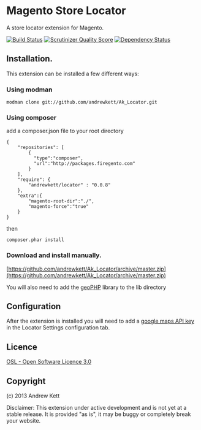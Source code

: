 # Magento Store Locator
A store locator extension for Magento.

[![Build Status](https://travis-ci.org/andrewkett/Ak_Locator.png?branch=master)](https://travis-ci.org/andrewkett/Ak_Locator) [![Scrutinizer Quality Score](https://scrutinizer-ci.com/g/andrewkett/Ak_Locator/badges/quality-score.png?s=ed69380af3f8cae9103d253d27e7c193fbe02914)](https://scrutinizer-ci.com/g/andrewkett/Ak_Locator/) [![Dependency Status](https://www.versioneye.com/user/projects/5309b07fec1375bb1b000013/badge.png)](https://www.versioneye.com/user/projects/5309b07fec1375bb1b000013)

## Installation. 
This extension can be installed a few different ways:

### Using modman
        
    modman clone git://github.com/andrewkett/Ak_Locator.git

### Using composer 
    
add a composer.json file to your root directory

    {
        "repositories": [
            {
              "type":"composer",
              "url":"http://packages.firegento.com"
            }
        ],
        "require": {
            "andrewkett/locator" : "0.0.8"
        },
        "extra":{
            "magento-root-dir":"./",
            "magento-force":"true"
        }
    }

then 

    composer.phar install


### Download and install manually.

[https://github.com/andrewkett/Ak_Locator/archive/master.zip](https://github.com/andrewkett/Ak_Locator/archive/master.zip)

You will also need to add the [geoPHP](https://github.com/phayes/geoPHP) library to the lib directory

## Configuration

After the extension is installed you will need to add a [google maps API key](https://developers.google.com/maps/documentation/javascript/tutorial#api_key) in the Locator Settings configuration tab.


## Licence
[OSL - Open Software Licence 3.0](http://opensource.org/licenses/osl-3.0.php)

## Copyright
(c) 2013 Andrew Kett

Disclaimer: This extension under active development and is not yet at a stable release. It is provided "as is", it may be buggy or completely break your website. 
